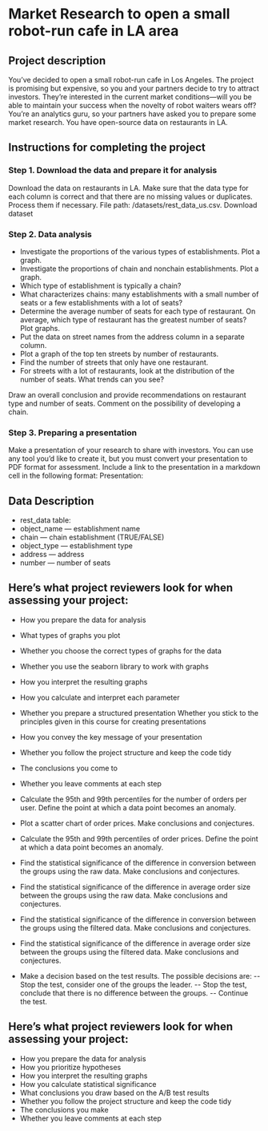# Market Research to open a small robot-run cafe in LA area
## Project description
You’ve decided to open a small robot-run cafe in Los Angeles. The project is promising but expensive, so you and your partners decide to try to attract investors. They’re interested in the current market conditions—will you be able to maintain your success when the novelty of robot waiters wears off?
You’re an analytics guru, so your partners have asked you to prepare some market research. You have open-source data on restaurants in LA.

## Instructions for completing the project
### Step 1. Download the data and prepare it for analysis
Download the data on restaurants in LA. Make sure that the data type for each column is correct and that there are no missing values or duplicates. Process them if necessary.
File path: /datasets/rest_data_us.csv. Download dataset
### Step 2. Data analysis
 - Investigate the proportions of the various types of establishments. Plot a graph.
 - Investigate the proportions of chain and nonchain establishments. Plot a graph.
 - Which type of establishment is typically a chain?
 - What characterizes chains: many establishments with a small number of seats or a few establishments with a lot of seats?
 - Determine the average number of seats for each type of restaurant. On average, which type of restaurant has the greatest number of seats? Plot graphs.
 - Put the data on street names from the address column in a separate column.
 - Plot a graph of the top ten streets by number of restaurants.
 - Find the number of streets that only have one restaurant.
 - For streets with a lot of restaurants, look at the distribution of the number of seats. What trends can you see?

 Draw an overall conclusion and provide recommendations on restaurant type and number of seats. Comment on the possibility of developing a chain.
### Step 3. Preparing a presentation
Make a presentation of your research to share with investors. You can use any tool you’d like to create it, but you must convert your presentation to PDF format for assessment. Include a link to the presentation in a markdown cell in the following format:
Presentation: <link to cloud storage> 
## Data Description
 - rest_data table:
 - object_name — establishment name
 - chain — chain establishment (TRUE/FALSE)
 - object_type — establishment type
 - address — address
 - number — number of seats


## Here’s what project reviewers look for when assessing your project:
 - How you prepare the data for analysis
 - What types of graphs you plot
 - Whether you choose the correct types of graphs for the data
 - Whether you use the seaborn library to work with graphs
 - How you interpret the resulting graphs
 - How you calculate and interpret each parameter
 - Whether you prepare a structured presentation
  Whether you stick to the principles given in this course for creating presentations
 - How you convey the key message of your presentation
 - Whether you follow the project structure and keep the code tidy
 - The conclusions you come to
 - Whether you leave comments at each step






 - Calculate the 95th and 99th percentiles for the number of orders per user. Define the point at which a data point becomes an anomaly.
- Plot a scatter chart of order prices. Make conclusions and conjectures.
- Calculate the 95th and 99th percentiles of order prices. Define the point at which a data point becomes an anomaly.
- Find the statistical significance of the difference in conversion between the groups using the raw data. Make conclusions and conjectures.
- Find the statistical significance of the difference in average order size between the groups using the raw data. Make conclusions and conjectures.
 - Find the statistical significance of the difference in conversion between the groups using the filtered data. Make conclusions and conjectures.
- Find the statistical significance of the difference in average order size between the groups using the filtered data. Make conclusions and conjectures.
 - Make a decision based on the test results. The possible decisions are: 
  -- Stop the test, consider one of the groups the leader.
  -- Stop the test, conclude that there is no difference between the groups. 
 -- Continue the test.

## Here’s what project reviewers look for when assessing your project:
 - How you prepare the data for analysis
 - How you prioritize hypotheses
 - How you interpret the resulting graphs
 - How you calculate statistical significance
 - What conclusions you draw based on the A/B test results
 - Whether you follow the project structure and keep the code tidy
 - The conclusions you make
 - Whether you leave comments at each step

